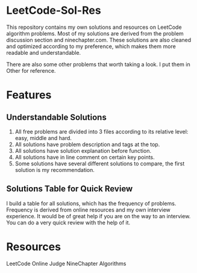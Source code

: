 # LeetCode-Sol-Res
This repository contains my own solutions and resources on LeetCode algorithm problems. Most of my solutions are derived from the problem discussion section and ninechapter.com. These solutions are also cleaned and optimized according to my preference, which makes them more readable and understandable.   

There are also some other problems that worth taking a look. I put them in Other for reference. 
  
# Features  

## Understandable Solutions  

1. All free problems are divided into 3 files according to its relative level: easy, middle and hard.  
2. All solutions have problem description and tags at the top.   
3. All solutions have solution explanation before function.   
4. All solutions have in line comment on certain key points.
5. Some solutions have several different solutions to compare, the first solution is my recommendation.     
  
## Solutions Table for Quick Review

I build a table for all solutions, which has the frequency of problems. Frequency is derived from online resources and my own interview experience. It would be of great help if you are on the way to an interview. You can do a very quick review with the help of it. 
  
# Resources  

LeetCode Online Judge 
NineChapter Algorithms 
